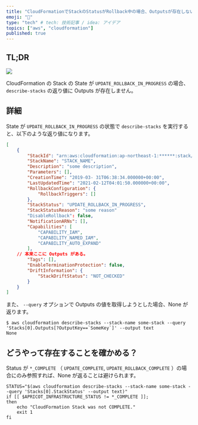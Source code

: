 ```yaml
---
title: "CloudFormationでStackのStatusがRollback中の場合、Outputsが存在しない"
emoji: "🔖"
type: "tech" # tech: 技術記事 / idea: アイデア
topics: ["aws", "cloudformation"]
published: true
---
```


## TL;DR

![](https://storage.googleapis.com/zenn-user-upload/fbtzl5z9053tfcki0gzex0wufdj5)

CloudFormation の Stack の State が `UPDATE_ROLLBACK_IN_PROGRESS` の場合、 `describe-stacks` の返り値に Outputs が存在しません。

## 詳細

State が `UPDATE_ROLLBACK_IN_PROGRESS` の状態で `describe-stacks` を実行すると、以下のような返り値になります。

```json
[
    {
        "StackId": "arn:aws:cloudformation:ap-northeast-1:******:stack/STACK_NAME/******",
        "StackName": "STACK_NAME",
        "Description": "some description",
        "Parameters": [],
        "CreationTime": "2019-03- 31T06:38:34.000000+00:00",
        "LastUpdatedTime": "2021-02-12T04:01:50.000000+00:00",
        "RollbackConfiguration": {
            "RollbackTriggers": []
        },
        "StackStatus": "UPDATE_ROLLBACK_IN_PROGRESS",
        "StackStatusReason": "some reason"
        "DisableRollback": false,
        "NotificationARNs": [],
        "Capabilities": [
            "CAPABILITY_IAM",
            "CAPABILITY_NAMED_IAM",
            "CAPABILITY_AUTO_EXPAND"
        ],
	// 本来ここに Outputs がある。
        "Tags": [],
        "EnableTerminationProtection": false,
        "DriftInformation": {
            "StackDriftStatus": "NOT_CHECKED"
        }
    }
]
```

また、 `--query` オプションで Outputs の値を取得しようとした場合、None が返ります。

```terminal
$ aws cloudformation describe-stacks --stack-name some-stack --query 'Stacks[0].Outputs[?OutputKey==`SomeKey`]' --output text
None
```

## どうやって存在することを確かめる？

Status が `*_COMPLETE` （ `UPDATE_COMPLETE`, `UPDATE_ROLLBACK_COMPLETE` ）の場合にのみ参照すれば、None が返ることは避けられます。

```
STATUS="$(aws cloudformation describe-stacks --stack-name some-stack --query 'Stacks[0].StackStatus' --output text)"
if [[ $APRICOT_INFRASTRUCTURE_STATUS != *_COMPLETE ]];
then
    echo "CloudFormation Stack was not COMPLETE."
    exit 1
fi
```
